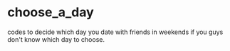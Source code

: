 # choose_a_day
codes to decide which day you date with friends in weekends if you guys don't know which day to choose.

